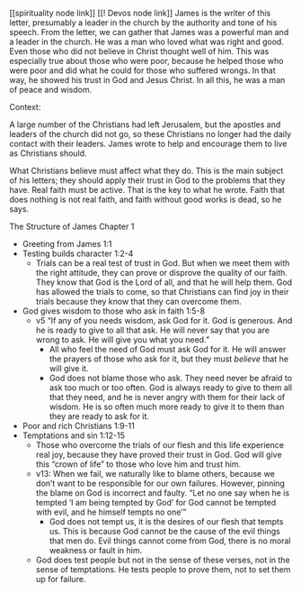 [[spirituality node link]]
[[! Devos node link]]
James is the writer of this letter, presumably a leader in the church by the authority and tone of his speech. From the letter, we can gather that James was a powerful man and a leader in the church. He was a man who loved what was right and good. Even those who did not believe in Christ thought well of him. This was especially true about those who were poor, because he helped those who were poor and did what he could for those who suffered wrongs. In that way, he showed his trust in God and Jesus Christ. In all this, he was a man of peace and wisdom.

Context:

A large number of the Christians had left Jerusalem, but the apostles and leaders of the church did not go, so these Christians no longer had the daily contact with their leaders. James wrote to help and encourage them to live as Christians should.

What Christians believe must affect what they do. This is the main subject of his letters; they should apply their trust in God to the problems that they have. Real faith must be active. That is the key to what he wrote. Faith that does nothing is not real faith, and faith without good works is dead, so he says.

The Structure of James Chapter 1

- Greeting from James 1:1
- Testing builds character 1:2-4
    - Trials can be a real test of trust in God. But when we meet them with the right attitude, they can prove or disprove the quality of our faith. They know that God is the Lord of all, and that he will help them. God has allowed the trials to come, so that Christians can find joy in their trials because they know that they can overcome them.
- God gives wisdom to those who ask in faith 1:5-8
    - v5 “If any of you needs wisdom, ask God for it. God is generous. And he is ready to give to all that ask. He will never say that you are wrong to ask. He will give you what you need.”
        - All who feel the need of God must ask God for it. He will answer the prayers of those who ask for it, but they must _believe_ that he will give it.
        - God does not blame those who ask. They need never be afraid to ask too much or too often. God is always ready to give to them all that they need, and he is never angry with them for their lack of wisdom. He is so often much more ready to give it to them than they are ready to ask for it.
- Poor and rich Christians 1:9-11
- Temptations and sin 1:12-15
    - Those who overcome the trials of our flesh and this life experience real joy, because they have proved their trust in God. God will give this “crown of life” to those who love him and trust him.
    - v13: When we fail, we naturally like to blame others, because we don’t want to be responsible for our own failures. However, pinning the blame on God is incorrect and faulty. “Let no one say when he is tempted ‘I am being tempted by God’ for God cannot be tempted with evil, and he himself tempts no one’”
        - God does not tempt us, it is the desires of our flesh that tempts us. This is because God cannot be the cause of the evil things that men do. Evil things cannot come from God, there is no moral weakness or fault in him.
    - God does test people but not in the sense of these verses, not in the sense of temptations. He tests people to prove them, not to set them up for failure.